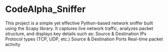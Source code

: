# CodeAlpha_Sniffer
This project is a simple yet effective Python-based network sniffer built using the Scapy library. It captures live network traffic, analyzes packet structure, and displays key details such as:  Source &amp; Destination IPs  Protocol types (TCP, UDP, etc.)  Source &amp; Destination Ports  Real-time packet activity
